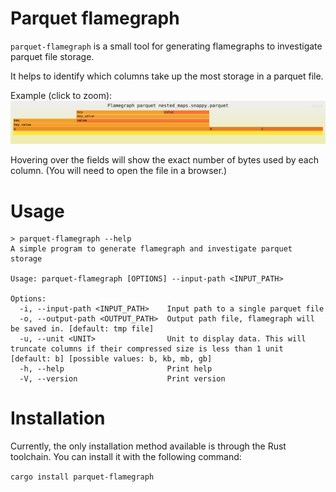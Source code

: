# Parquet flamegraph

`parquet-flamegraph` is a small tool for generating flamegraphs to investigate parquet file storage.

It helps to identify which columns take up the most storage in a parquet file.

Example (click to zoom): [![Flamegraph example](./documentation/nested_maps.svg)](https://raw.githubusercontent.com/bluesheeptoken/parquet-flamegraph/refs/heads/main/documentation/nested_maps.svg)


Hovering over the fields will show the exact number of bytes used by each column. (You will need to open the file in a browser.)

# Usage

```
> parquet-flamegraph --help
A simple program to generate flamegraph and investigate parquet storage

Usage: parquet-flamegraph [OPTIONS] --input-path <INPUT_PATH>

Options:
  -i, --input-path <INPUT_PATH>    Input path to a single parquet file
  -o, --output-path <OUTPUT_PATH>  Output path file, flamegraph will be saved in. [default: tmp file]
  -u, --unit <UNIT>                Unit to display data. This will truncate columns if their compressed size is less than 1 unit [default: b] [possible values: b, kb, mb, gb]
  -h, --help                       Print help
  -V, --version                    Print version
```

# Installation

Currently, the only installation method available is through the Rust toolchain. You can install it with the following command:

`cargo install parquet-flamegraph`


